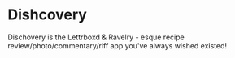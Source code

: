 # Dishcovery
Dischovery is the Lettrboxd &amp; Ravelry - esque recipe review/photo/commentary/riff app you've always wished existed!
